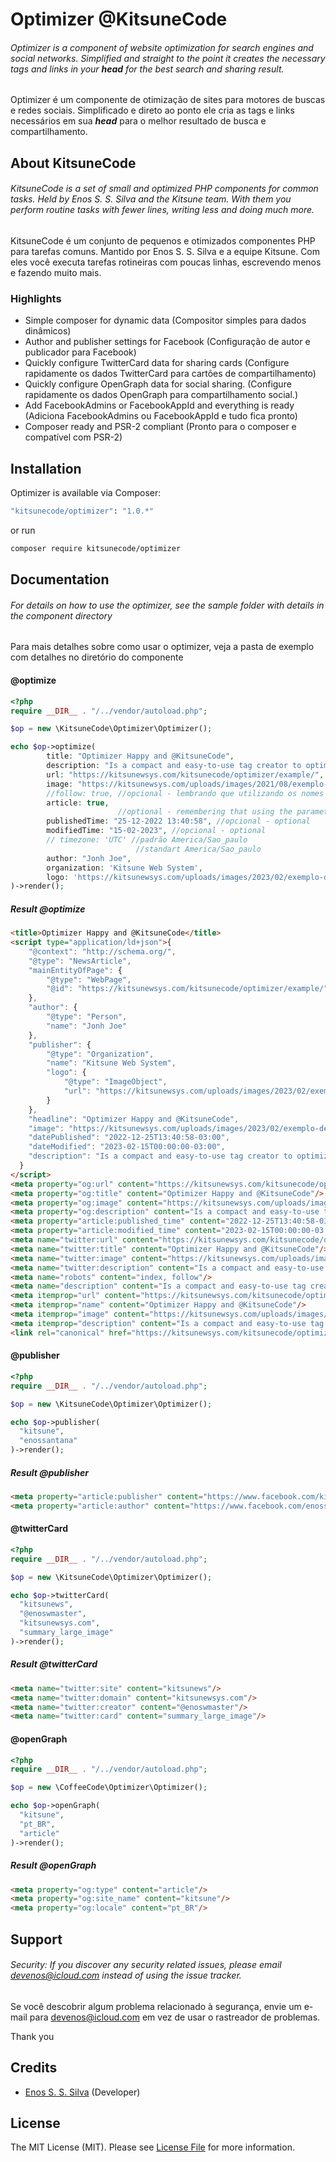 # Optimizer @KitsuneCode

###### Optimizer is a component of website optimization for search engines and social networks. Simplified and straight to the point it creates the necessary tags and links in your ***head*** for the best search and sharing result.

Optimizer é um componente de otimização de sites para motores de buscas e redes sociais. Simplificado e direto ao ponto ele cria as tags e links necessários em sua ***head*** para o melhor resultado de busca e compartilhamento.

## About KitsuneCode

###### KitsuneCode is a set of small and optimized PHP components for common tasks. Held by Enos S. S. Silva and the Kitsune team. With them you perform routine tasks with fewer lines, writing less and doing much more.

KitsuneCode é um conjunto de pequenos e otimizados componentes PHP para tarefas comuns. Mantido por Enos S. S. Silva e a equipe Kitsune. Com eles você executa tarefas rotineiras com poucas linhas, escrevendo menos e fazendo muito mais.

### Highlights

- Simple composer for dynamic data (Compositor simples para dados dinâmicos)
- Author and publisher settings for Facebook (Configuração de autor e publicador para Facebook)
- Quickly configure TwitterCard data for sharing cards (Configure rapidamente os dados TwitterCard para cartões de compartilhamento)
- Quickly configure OpenGraph data for social sharing. (Configure rapidamente os dados OpenGraph para compartilhamento social.)
- Add FacebookAdmins or FacebookAppId and everything is ready (Adiciona FacebookAdmins ou FacebookAppId e tudo fica pronto)
- Composer ready and PSR-2 compliant (Pronto para o composer e compatível com PSR-2)

## Installation

Optimizer is available via Composer:

```bash
"kitsunecode/optimizer": "1.0.*"
```

or run

```bash
composer require kitsunecode/optimizer
```

## Documentation

###### For details on how to use the optimizer, see the sample folder with details in the component directory

Para mais detalhes sobre como usar o optimizer, veja a pasta de exemplo com detalhes no diretório do componente

#### @optimize

```php
<?php
require __DIR__ . "/../vendor/autoload.php";

$op = new \KitsuneCode\Optimizer\Optimizer();

echo $op->optimize(
        title: "Optimizer Happy and @KitsuneCode",
        description: "Is a compact and easy-to-use tag creator to optimize your site",
        url: "https://kitsunewsys.com/kitsunecode/optimizer/example/",
        image: "https://kitsunewsys.com/uploads/images/2021/08/exemplo-de-imagem-carregada-pra-compartilhamento-1511276983.jpg",
        //follow: true, //opcional - lembrando que utilizando os nomes de parametro não precisa ser declarado
        article: true,
                        //optional - remembering that using the parameter names does not need to be declared
        publishedTime: "25-12-2022 13:40:58", //opcional - optional
        modifiedTime: "15-02-2023", //opcional - optional
        // timezone: 'UTC' //padrão America/Sao_paulo
                            //standart America/Sao_paulo
        author: "Jonh Joe",
        organization: 'Kitsune Web System',
        logo: 'https://kitsunewsys.com/uploads/images/2023/02/exemplo-de-logotipo.webp'
)->render();
```

##### Result @optimize

````html
<title>Optimizer Happy and @KitsuneCode</title>
<script type="application/ld+json">{
    "@context": "http://schema.org/",
    "@type": "NewsArticle",
    "mainEntityOfPage": {
        "@type": "WebPage",
        "@id": "https://kitsunewsys.com/kitsunecode/optimizer/example/"
    },
    "author": {
        "@type": "Person",
        "name": "Jonh Joe"
    },
    "publisher": {
        "@type": "Organization",
        "name": "Kitsune Web System",
        "logo": {
            "@type": "ImageObject",
            "url": "https://kitsunewsys.com/uploads/images/2023/02/exemplo-de-logotipo.webp"
        }
    },
    "headline": "Optimizer Happy and @KitsuneCode",
    "image": "https://kitsunewsys.com/uploads/images/2023/02/exemplo-de-imagem-carregada-pra-compartilhamento-1511276983.webp",
    "datePublished": "2022-12-25T13:40:58-03:00",
    "dateModified": "2023-02-15T00:00:00-03:00",
    "description": "Is a compact and easy-to-use tag creator to optimize your site"
  }
</script>
<meta property="og:url" content="https://kitsunewsys.com/kitsunecode/optimizer/example/"/>
<meta property="og:title" content="Optimizer Happy and @KitsuneCode"/>
<meta property="og:image" content="https://kitsunewsys.com/uploads/images/2021/08/exemplo-de-imagem-carregada-pra-compartilhamento-1511276983.jpg"/>
<meta property="og:description" content="Is a compact and easy-to-use tag creator to optimize your site"/>
<meta property="article:published_time" content="2022-12-25T13:40:58-03:00"/>
<meta property="article:modified_time" content="2023-02-15T00:00:00-03:00"/>
<meta name="twitter:url" content="https://kitsunewsys.com/kitsunecode/optimizer/example/"/>
<meta name="twitter:title" content="Optimizer Happy and @KitsuneCode"/>
<meta name="twitter:image" content="https://kitsunewsys.com/uploads/images/2021/08/exemplo-de-imagem-carregada-pra-compartilhamento-1511276983.jpg"/>
<meta name="twitter:description" content="Is a compact and easy-to-use tag creator to optimize your site"/>
<meta name="robots" content="index, follow"/>
<meta name="description" content="Is a compact and easy-to-use tag creator to optimize your site"/>
<meta itemprop="url" content="https://kitsunewsys.com/kitsunecode/optimizer/example/"/>
<meta itemprop="name" content="Optimizer Happy and @KitsuneCode"/>
<meta itemprop="image" content="https://kitsunewsys.com/uploads/images/2021/08/exemplo-de-imagem-carregada-pra-compartilhamento-1511276983.jpg"/>
<meta itemprop="description" content="Is a compact and easy-to-use tag creator to optimize your site"/>
<link rel="canonical" href="https://kitsunewsys.com/kitsunecode/optimizer/example/"/>
````

#### @publisher

```php
<?php
require __DIR__ . "/../vendor/autoload.php";

$op = new \KitsuneCode\Optimizer\Optimizer();

echo $op->publisher(
  "kitsune",
  "enossantana"
)->render();
```

##### Result @publisher

````html
<meta property="article:publisher" content="https://www.facebook.com/kitsune"/>
<meta property="article:author" content="https://www.facebook.com/enossantana"/>
````

#### @twitterCard

```php
<?php
require __DIR__ . "/../vendor/autoload.php";

$op = new \KitsuneCode\Optimizer\Optimizer();

echo $op->twitterCard(
  "kitsunews",
  "@enoswmaster",
  "kitsunewsys.com",
  "summary_large_image"
)->render();
```

##### Result @twitterCard

````html
<meta name="twitter:site" content="kitsunews"/>
<meta name="twitter:domain" content="kitsunewsys.com"/>
<meta name="twitter:creator" content="@enoswmaster"/>
<meta name="twitter:card" content="summary_large_image"/>
````

#### @openGraph

```php
<?php
require __DIR__ . "/../vendor/autoload.php";

$op = new \CoffeeCode\Optimizer\Optimizer();

echo $op->openGraph(
  "kitsune",
  "pt_BR",
  "article"
)->render();
```

##### Result @openGraph

````html
<meta property="og:type" content="article"/>
<meta property="og:site_name" content="kitsune"/>
<meta property="og:locale" content="pt_BR"/>
````

## Support

###### Security: If you discover any security related issues, please email devenos@icloud.com instead of using the issue tracker.

Se você descobrir algum problema relacionado à segurança, envie um e-mail para devenos@icloud.com em vez de usar o rastreador de problemas.

Thank you

## Credits

- [Enos S. S. Silva](https://github.com/enosfox) (Developer)

## License

The MIT License (MIT). Please see [License File](https://github.com/enosfox/optimizer/blob/master/LICENSE) for more information.
